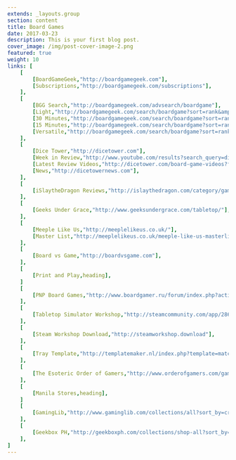 ```yaml
---
extends: _layouts.group
section: content
title: Board Games
date: 2017-03-23
description: This is your first blog post.
cover_image: /img/post-cover-image-2.png
featured: true
weight: 10
links: [
    [
        [BoardGameGeek,"http://boardgamegeek.com"],
        [Subscriptions,"http://boardgamegeek.com/subscriptions"],
    ],
    [
        [BGG Search,"http://boardgamegeek.com/advsearch/boardgame"],
        [Light,"http://boardgamegeek.com/search/boardgame?sort=rank&amp;advsearch=1&amp;q=&amp;include%5Bdesignerid%5D=&amp;include%5Bpublisherid%5D=&amp;geekitemname=&amp;range%5Byearpublished%5D%5Bmin%5D=&amp;range%5Byearpublished%5D%5Bmax%5D=&amp;range%5Bminage%5D%5Bmax%5D=&amp;range%5Bnumvoters%5D%5Bmin%5D=&amp;range%5Bnumweights%5D%5Bmin%5D=&amp;range%5Bminplayers%5D%5Bmax%5D=&amp;range%5Bmaxplayers%5D%5Bmin%5D=&amp;range%5Bleastplaytime%5D%5Bmin%5D=&amp;range%5Bplaytime%5D%5Bmax%5D=60&amp;floatrange%5Bavgrating%5D%5Bmin%5D=&amp;floatrange%5Bavgrating%5D%5Bmax%5D=&amp;floatrange%5Bavgweight%5D%5Bmin%5D=1&amp;floatrange%5Bavgweight%5D%5Bmax%5D=2&amp;colfiltertype=&amp;searchuser=&amp;nosubtypes%5B0%5D=boardgameexpansion&amp;playerrangetype=normal&amp;B1=Submit%5D"],
        [30 Minutes,"http://boardgamegeek.com/search/boardgame?sort=rank&advsearch=1&q=&include%5Bdesignerid%5D=&include%5Bpublisherid%5D=&geekitemname=&range%5Byearpublished%5D%5Bmin%5D=&range%5Byearpublished%5D%5Bmax%5D=&range%5Bminage%5D%5Bmax%5D=&range%5Bnumvoters%5D%5Bmin%5D=&range%5Bnumweights%5D%5Bmin%5D=&range%5Bminplayers%5D%5Bmax%5D=&range%5Bmaxplayers%5D%5Bmin%5D=&range%5Bleastplaytime%5D%5Bmin%5D=&range%5Bplaytime%5D%5Bmax%5D=30&floatrange%5Bavgrating%5D%5Bmin%5D=&floatrange%5Bavgrating%5D%5Bmax%5D=&floatrange%5Bavgweight%5D%5Bmin%5D=&floatrange%5Bavgweight%5D%5Bmax%5D=&colfiltertype=&searchuser=&nosubtypes%5B0%5D=boardgameexpansion&playerrangetype=normal&B1=Submit"],
        [15 Minutes,"http://boardgamegeek.com/search/boardgame?sort=rank&advsearch=1&q=&include%5Bdesignerid%5D=&include%5Bpublisherid%5D=&geekitemname=&range%5Byearpublished%5D%5Bmin%5D=&range%5Byearpublished%5D%5Bmax%5D=&range%5Bminage%5D%5Bmax%5D=&range%5Bnumvoters%5D%5Bmin%5D=&range%5Bnumweights%5D%5Bmin%5D=&range%5Bminplayers%5D%5Bmax%5D=&range%5Bmaxplayers%5D%5Bmin%5D=&range%5Bleastplaytime%5D%5Bmin%5D=&range%5Bplaytime%5D%5Bmax%5D=15&floatrange%5Bavgrating%5D%5Bmin%5D=&floatrange%5Bavgrating%5D%5Bmax%5D=&floatrange%5Bavgweight%5D%5Bmin%5D=&floatrange%5Bavgweight%5D%5Bmax%5D=&colfiltertype=&searchuser=&nosubtypes%5B0%5D=boardgameexpansion&playerrangetype=normal&B1=Submit"],
        [Versatile,"http://boardgamegeek.com/search/boardgame?sort=rank&advsearch=1&q=&include%5Bdesignerid%5D=&include%5Bpublisherid%5D=&geekitemname=&range%5Byearpublished%5D%5Bmin%5D=&range%5Byearpublished%5D%5Bmax%5D=&range%5Bminage%5D%5Bmax%5D=&range%5Bnumvoters%5D%5Bmin%5D=&range%5Bnumweights%5D%5Bmin%5D=&range%5Bminplayers%5D%5Bmax%5D=2&range%5Bmaxplayers%5D%5Bmin%5D=3&range%5Bleastplaytime%5D%5Bmin%5D=&range%5Bplaytime%5D%5Bmax%5D=60&floatrange%5Bavgrating%5D%5Bmin%5D=&floatrange%5Bavgrating%5D%5Bmax%5D=&floatrange%5Bavgweight%5D%5Bmin%5D=1&floatrange%5Bavgweight%5D%5Bmax%5D=2&colfiltertype=&searchuser=&nosubtypes%5B0%5D=boardgameexpansion&playerrangetype=normal&B1=Submit"],
    ],
    [
        [Dice Tower,"http://dicetower.com"],
        [Week in Review,"http://www.youtube.com/results?search_query=dice+tower+week+in+review&amp;sp=CAISBAgEEAE%253D"],
        [Latest Review Videos,"http://dicetower.com/board-game-videos?field_category_tid=5"],
        [News,"http://dicetowernews.com"],
    ],
    [
        [iSlaytheDragon Reviews,"http://islaythedragon.com/category/game-reviews/"],
    ],
    [
        [Geeks Under Grace,"http://www.geeksundergrace.com/tabletop/"],
    ],
    [
        [Meeple Like Us,"http://meeplelikeus.co.uk/"],
        [Master List,"http://meeplelikeus.co.uk/meeple-like-us-masterlist/"],
    ],
    [
        [Board vs Game,"http://boardvsgame.com"],
    ],
    [
        [Print and Play,heading],
    ]
    [
        [PNP Board Games,"http://www.boardgamer.ru/forum/index.php?action=unread"],
    ],
    [
        [Tabletop Simulator Workshop,"http://steamcommunity.com/app/286160/workshop/"],
    ],
    [
        [Steam Workshop Download,"http://steamworkshop.download"],
    ],
    [
        [Tray Template,"http://templatemaker.nl/index.php?template=matchbox&amp;source=dielines&amp;lang=en"],
    ],
    [
        [The Esoteric Order of Gamers,"http://www.orderofgamers.com/games/"],
    ],
    [
        [Manila Stores,heading],
    ]
    [
        [GamingLib,"http://www.gaminglib.com/collections/all?sort_by=created-descending"],
    ],
    [
        [Geekbox PH,"http://geekboxph.com/collections/shop-all?sort_by=created-descending"],
    ],
]
---
```


